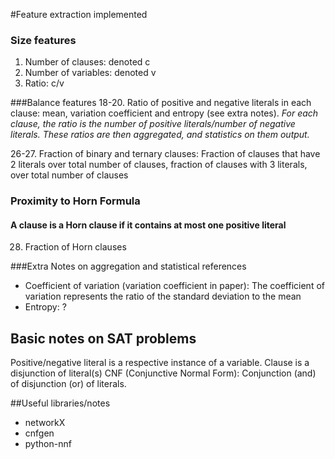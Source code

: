 #Feature extraction implemented

### Size features
1. Number of clauses: denoted c
2. Number of variables: denoted v
3. Ratio: c/v

###Balance features
18-20. Ratio of positive and negative literals in each clause: mean, variation coefficient and entropy (see extra notes). 
_For each clause, the ratio is the number of positive literals/number of negative literals.
These ratios are then aggregated, and statistics on them output._

26-27. Fraction of binary and ternary clauses: Fraction of clauses that have 2 literals over total number of clauses,
fraction of clauses with 3 literals, over total number of clauses

### Proximity to Horn Formula
#### A clause is a Horn clause if it contains at most one positive literal
28. Fraction of Horn clauses

###Extra Notes on aggregation and statistical references
- Coefficient of variation (variation coefficient in paper): 
The coefficient of variation represents the ratio of the standard deviation to the mean
- Entropy: ?

## Basic notes on SAT problems
Positive/negative literal is a respective instance of a variable.
Clause is a disjunction of literal(s)
CNF (Conjunctive Normal Form): Conjunction (and) of disjunction (or) of literals.

##Useful libraries/notes
- networkX
- cnfgen
- python-nnf
